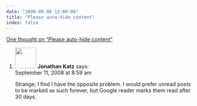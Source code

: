 ```yaml
---
date: "2008-09-08 12:00:00"
title: "Please auto-hide content"
index: false
---
```


[One thought on &ldquo;Please auto-hide content&rdquo;](/lemire/blog/2008/09-08-please-auto-hide-content)

<ol class="comment-list">
<li id="comment-50143" class="comment even thread-even depth-1">
<div class="comment-author vcard">
<img alt src="https://secure.gravatar.com/avatar/be26bdc1beb58a51b7f69cc173ec322e?s=56&#038;d=mm&#038;r=g" srcset="https://secure.gravatar.com/avatar/be26bdc1beb58a51b7f69cc173ec322e?s=112&#038;d=mm&#038;r=g 2x" class="avatar avatar-56 photo" height="56" width="56" decoding="async" /> <b class="fn">Jonathan Katz</b> <span class="says">says:</span> </div>
<div class="comment-metadata"><time datetime="2008-09-11T08:59:24+00:00">September 11, 2008 at 8:59 am</time></a> </div>
<div class="comment-content">
<p>Strange; I find I have the opposite problem. I would prefer unread posts to be marked as such forever, but Google reader marks them read after 30 days.</p>
</div>
</li>
</ol>
